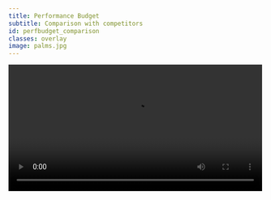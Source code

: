 ```yaml
---
title: Performance Budget
subtitle: Comparison with competitors
id: perfbudget_comparison
classes: overlay
image: palms.jpg
---
```


<video width="500" controls src="{{site.baseurl}}files/front-end-performance/comparison.mp4" />